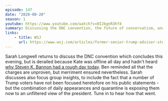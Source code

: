 ```yaml
---
episode: 147
date: "2020-08-20"
season: 1
youtube: https://www.youtube.com/watch?v=0IJkgnR3hf4
summary: Discussing the DNC convention, the future of conservatism, and the indictment of Steven K. Bannon. This surprises Kate for an interesting reason.
links:
    - title: WSJ
      url: https://www.wsj.com/articles/former-senior-trump-advisor-steve-bannon-charged-with-alleged-fundraising-scheme-11597931727
---
```

Sarah Longwell returns to discuss the DNC convention which concludes this
evening, but is derailed because Kate was offline all day and hadn't heard [why
Steven K. Bannon had a rough day today][wsj]. Ben reminded all that the charges are
unproven, but merriment ensured nevertheless. Sarah discusses also focus group
insights, to include the fact that a number of Trump voters have not been
focused heretofore on his public statements - but the combination of daily
appearances and quarantine is exposing them now to an unfiltered view of the
president. Tune in to hear how that went.

[wsj]: https://www.wsj.com/articles/former-senior-trump-advisor-steve-bannon-charged-with-alleged-fundraising-scheme-11597931727
